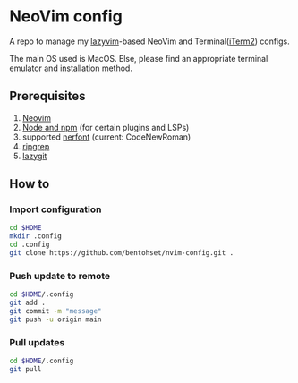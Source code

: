 # NeoVim config

A repo to manage my [lazyvim](http://www.lazyvim.org/)-based NeoVim and Terminal([iTerm2](https://iterm2.com/)) configs.

The main OS used is MacOS. Else, please find an appropriate terminal emulator and installation method.

## Prerequisites

1. [Neovim](https://neovim.io/)
2. [Node and npm](https://docs.npmjs.com/downloading-and-installing-node-js-and-npm) (for certain plugins and LSPs)
3. supported [nerfont](https://www.nerdfonts.com/font-downloads) (current: CodeNewRoman)
4. [ripgrep](https://github.com/BurntSushi/ripgrep)
5. [lazygit](https://github.com/jesseduffield/lazygit)

## How to

### Import configuration

```bash
cd $HOME
mkdir .config
cd .config
git clone https://github.com/bentohset/nvim-config.git .
```

### Push update to remote

```bash
cd $HOME/.config
git add .
git commit -m "message"
git push -u origin main
```

### Pull updates

```bash
cd $HOME/.config
git pull
```
